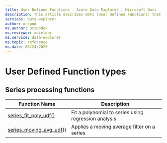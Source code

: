 ```yaml
---
title: User Defined Functions - Azure Data Explorer | Microsoft Docs
description: This article describes UDFs (User Defined Functions) that extend Azure Data Explorer capabilities.
services: data-explorer
author: orspod
ms.author: orspodek
ms.reviewer: adieldar
ms.service: data-explorer
ms.topic: reference
ms.date: 08/24/2020
---
```

# User Defined Function types

## Series processing functions

|Function Name     |Description                                          |
|-------------------------|--------------------------------------------------------|
|[series_fit_poly_udf()](series-fit-poly-udf.md)|Fit a polynomial to series using regression analysis|
|[series_moving_avg_udf()](series-moving-avg-udf.md)|Applies a moving average filter on a series|
